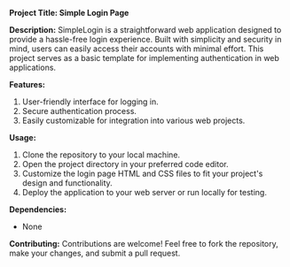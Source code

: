**Project Title: Simple Login Page**

**Description:**
SimpleLogin is a straightforward web application designed to provide a hassle-free login experience. Built with simplicity and security in mind, users can easily access their accounts with minimal effort. This project serves as a basic template for implementing authentication in web applications.

**Features:**
1. User-friendly interface for logging in.
2. Secure authentication process.
3. Easily customizable for integration into various web projects.

**Usage:**
1. Clone the repository to your local machine.
2. Open the project directory in your preferred code editor.
3. Customize the login page HTML and CSS files to fit your project's design and functionality.
4. Deploy the application to your web server or run locally for testing.

**Dependencies:**
- None

**Contributing:**
Contributions are welcome! Feel free to fork the repository, make your changes, and submit a pull request.

